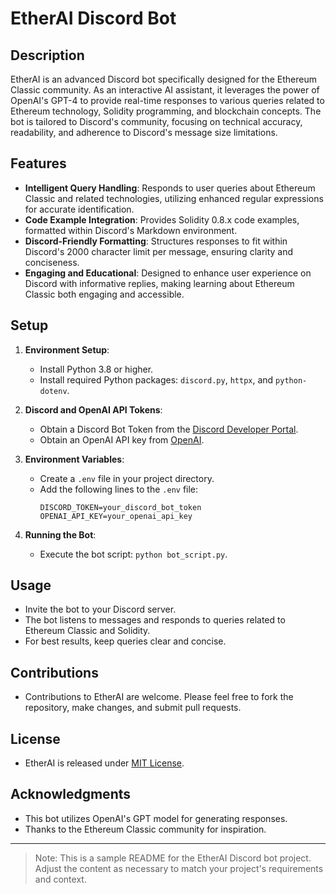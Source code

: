 # EtherAI Discord Bot

## Description
EtherAI is an advanced Discord bot specifically designed for the Ethereum Classic community. As an interactive AI assistant, it leverages the power of OpenAI's GPT-4 to provide real-time responses to various queries related to Ethereum technology, Solidity programming, and blockchain concepts. The bot is tailored to Discord's community, focusing on technical accuracy, readability, and adherence to Discord's message size limitations.

## Features
- **Intelligent Query Handling**: Responds to user queries about Ethereum Classic and related technologies, utilizing enhanced regular expressions for accurate identification.
- **Code Example Integration**: Provides Solidity 0.8.x code examples, formatted within Discord's Markdown environment.
- **Discord-Friendly Formatting**: Structures responses to fit within Discord's 2000 character limit per message, ensuring clarity and conciseness.
- **Engaging and Educational**: Designed to enhance user experience on Discord with informative replies, making learning about Ethereum Classic both engaging and accessible.

## Setup
1. **Environment Setup**:
   - Install Python 3.8 or higher.
   - Install required Python packages: `discord.py`, `httpx`, and `python-dotenv`.

2. **Discord and OpenAI API Tokens**:
   - Obtain a Discord Bot Token from the [Discord Developer Portal](https://discord.com/developers/applications).
   - Obtain an OpenAI API key from [OpenAI](https://openai.com/).

3. **Environment Variables**:
   - Create a `.env` file in your project directory.
   - Add the following lines to the `.env` file:
     ```
     DISCORD_TOKEN=your_discord_bot_token
     OPENAI_API_KEY=your_openai_api_key
     ```

4. **Running the Bot**:
   - Execute the bot script: `python bot_script.py`.

## Usage
- Invite the bot to your Discord server.
- The bot listens to messages and responds to queries related to Ethereum Classic and Solidity.
- For best results, keep queries clear and concise.

## Contributions
- Contributions to EtherAI are welcome. Please feel free to fork the repository, make changes, and submit pull requests.

## License
- EtherAI is released under [MIT License](https://opensource.org/licenses/MIT).

## Acknowledgments
- This bot utilizes OpenAI's GPT model for generating responses.
- Thanks to the Ethereum Classic community for inspiration.

---

> Note: This is a sample README for the EtherAI Discord bot project. Adjust the content as necessary to match your project's requirements and context.
